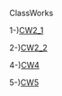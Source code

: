 ClassWorks

1-)[CW2_1](CW2/Cw2_1.html)

2-)[CW2_2](CW2/Cw2_2.html)

4-)[CW4](cw4.html) 

5-)[CW5](cw5/cw5.js)
